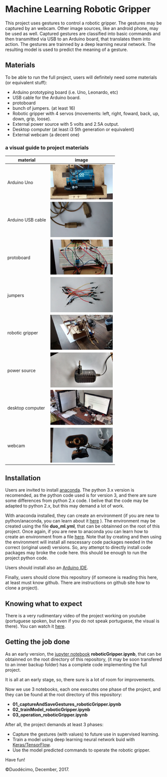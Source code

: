 # Machine Learning Robotic Gripper


This project uses gestures to control a robotic gripper.
The gestures may be captured by an webcam. Other image sources, like an android phone, may be used as well. Captured gestures are classified into basic commands and then transmitted via USB to an Arduino board, that translates them into action.
The gestures are trainned by a deep learning neural network.
The resulting model is used to predict the meaning of a gesture.

## Materials

To be able to run the full project, users will definitely need some materials (or equivalent stuff): 
  - Arduino prototyping board (i.e. Uno, Leonardo, etc)
  - USB cable for the Arduino board.
  - protoboard
  - bunch of jumpers. (at least 16)
  - Robotic gripper with 4 servos (movements: left, right, foward, back, up, down, grip, loose).
  - External power source with 5 volts and 2.5A output.
  - Desktop computer (at least i3 5th generation or equivalent)
  - External webcam (a decent one)

### a visual guide to project materials

|material|image|
|------|-----------------------------|
|Arduino Uno | <img src="https://github.com/duodecimo/machineLearningRoboticGripper/blob/master/images/arduinoUno.jpg" width="200"> |
|Arduino USB cable| <img src="https://github.com/duodecimo/machineLearningRoboticGripper/blob/master/images/usbCable.jpg" width="200"> |
|protoboard | <img src="https://github.com/duodecimo/machineLearningRoboticGripper/blob/master/images/protoboard.jpg" width="200"> |
|jumpers | <img src="https://github.com/duodecimo/machineLearningRoboticGripper/blob/master/images/jumpers.jpg" width="200"> |
|robotic gripper | <img src="https://github.com/duodecimo/machineLearningRoboticGripper/blob/master/images/roboticGripper.jpg" width="200"> |
|power source | <img src="https://github.com/duodecimo/machineLearningRoboticGripper/blob/master/images/powersource.jpg" width="200"> |
|desktop computer | <img src="https://github.com/duodecimo/machineLearningRoboticGripper/blob/master/images/roboticGripperWebcam.jpg" width="200"> |
|webcam | <img src="https://github.com/duodecimo/machineLearningRoboticGripper/blob/master/images/webcam.jpg" width="200"> |

## Installation

Users are invited to install [anaconda](https://conda.io/docs/user-guide/install/index.htm). The python 3.x version is recomended, as the python code used is for version 3, and there are sure some differences from python 2.x code. I belive that the code may be adapted to python 2.x, but this may demand a lot of work.

With anaconda installed, they can create an environment (if you are new to python/anaconda, you can learn about it [here](https://conda.io/docs/user-guide/tasks/manage-environments.html) ).
The environment may be created using the file **duo_ml.yml**, that can be obtainned on the root of this project.
Once again, if you are new to anaconda you can learn how to create an environment from a file [here](https://conda.io/docs/user-guide/tasks/manage-environments.html#creating-an-environment-from-an-environment-yml-file). Note that by creating and then using the environment will install all nescessary code packages needed in the correct (original used) versions. So, any attempt to directly install code packages may broke the code here.
this should be enough to run the project python code.

Users should install also an [Arduino IDE](https://www.arduino.cc/en/Main/Software).

Finally, users should clone this repository (if someone is reading this here, at least must know github. There are instructions on github site how to clone a project).

## Knowing what to expect

There is a very rudimentary video of the project working on youtube (portuguese spoken, but even if you do not speak portuguese, the visual is there). You can watch it [here](https://youtu.be/2g8e_4U-850).

## Getting the job done

As an early version, the [jupyter notebook](http://nbviewer.jupyter.org/github/ipython/ipython/blob/3.x/examples/Notebook/Index.ipynb) **roboticGripper.ipynb**, that can be obtainned on the root directory of this repository, (it may be soon transfered to an inner backup folder) has a complete code implementing the full project.

It is all at an early stage, so, there sure is a lot of room for improvements.

Now we use 3 notebooks, each one executes one phase of the project, and they can be found at the root directory of this repository:
-  **01_captureAndSaveGestures_roboticGripper.ipynb**
-  **02_trainModel_roboticGripper.ipynb**
-  **03_operation_roboticGripper.ipynb**

After all, the project demands at least 3 phases:

- Capture the gestures (with values) to future use in supervised learning.
- Train a model using deep learning neural network buid with [Keras/TensorFlow](https://keras.io/).
- Use the model predicted commands to operate the robotic gripper.

Have fun!

©Duodécimo, December, 2017.
